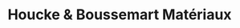 ---
title: "Houcke & Boussemart Matériaux"
url: /santes/houcke-et-boussemart-materiaux/
shop: à faire soi-même
---